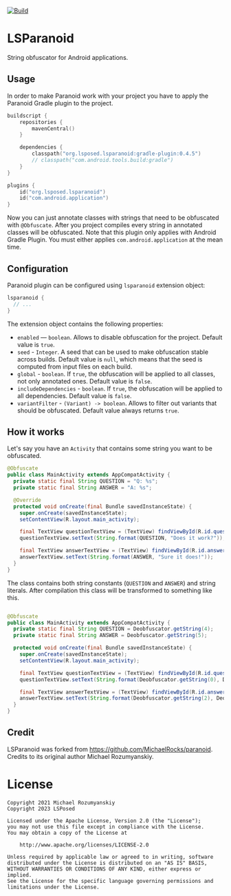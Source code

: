 [![Build](https://github.com/LSPosed/LSParanoid/actions/workflows/build.yml/badge.svg)](https://github.com/LSPosed/LSParanoid/actions/workflows/build.yml)

LSParanoid
========

String obfuscator for Android applications.

Usage
-----
In order to make Paranoid work with your project you have to apply the Paranoid Gradle plugin
to the project.

```kotlin
buildscript {
    repositories {
        mavenCentral()
    }

    dependencies {
        classpath("org.lsposed.lsparanoid:gradle-plugin:0.4.5")
        // classpath("com.android.tools.build:gradle")
    }
}

plugins {
    id("org.lsposed.lsparanoid")
    id("com.android.application")
}
```

Now you can just annotate classes with strings that need to be obfuscated with `@Obfuscate`.
After you project compiles every string in annotated classes will be obfuscated.
Note that this plugin only applies with Android Gradle Plugin. You must either applies
`com.android.application` at the mean time.

Configuration
-------------
Paranoid plugin can be configured using `lsparanoid` extension object:
```kotlin
lsparanoid {
  // ...
}

```

The extension object contains the following properties:
- `enabled` — `boolean`. Allows to disable obfuscation for the project. Default value is `true`.
- `seed` - `Integer`. A seed that can be used to make obfuscation stable across builds. Default value is `null`, which means that the seed
  is computed from input files on each build.
- `global` - `boolean`. If `true`, the obfuscation will be applied to all classes, not only annotated ones. Default value is `false`.
- `includeDependencies` - `boolean`. If `true`, the obfuscation will be applied to all dependencies. Default value is `false`.
- `variantFilter` - `(Variant) -> boolean`. Allows to filter out variants that should be obfuscated. Default value always returns `true`.

How it works
------------
Let's say you have an `Activity` that contains some string you want to be obfuscated.

```java
@Obfuscate
public class MainActivity extends AppCompatActivity {
  private static final String QUESTION = "Q: %s";
  private static final String ANSWER = "A: %s";

  @Override
  protected void onCreate(final Bundle savedInstanceState) {
    super.onCreate(savedInstanceState);
    setContentView(R.layout.main_activity);

    final TextView questionTextView = (TextView) findViewById(R.id.questionTextView);
    questionTextView.setText(String.format(QUESTION, "Does it work?"));

    final TextView answerTextView = (TextView) findViewById(R.id.answerTextView);
    answerTextView.setText(String.format(ANSWER, "Sure it does!"));
  }
}
```

The class contains both string constants (`QUESTION` and `ANSWER`) and string literals.
After compilation this class will be transformed to something like this.

```java

@Obfuscate
public class MainActivity extends AppCompatActivity {
  private static final String QUESTION = Deobfuscator.getString(4);
  private static final String ANSWER = Deobfuscator.getString(5);

  protected void onCreate(final Bundle savedInstanceState) {
    super.onCreate(savedInstanceState);
    setContentView(R.layout.main_activity);

    final TextView questionTextView = (TextView) findViewById(R.id.questionTextView);
    questionTextView.setText(String.format(Deobfuscator.getString(0), Deobfuscator.getString(1)));

    final TextView answerTextView = (TextView) findViewById(R.id.answerTextView);
    answerTextView.setText(String.format(Deobfuscator.getString(2), Deobfuscator.getString(3)));
  }
}

```

Credit
------
LSParanoid was forked from https://github.com/MichaelRocks/paranoid. Credits to its original author Michael Rozumyanskiy.

License
=======
    Copyright 2021 Michael Rozumyanskiy
    Copyright 2023 LSPosed

    Licensed under the Apache License, Version 2.0 (the "License");
    you may not use this file except in compliance with the License.
    You may obtain a copy of the License at

        http://www.apache.org/licenses/LICENSE-2.0

    Unless required by applicable law or agreed to in writing, software
    distributed under the License is distributed on an "AS IS" BASIS,
    WITHOUT WARRANTIES OR CONDITIONS OF ANY KIND, either express or implied.
    See the License for the specific language governing permissions and
    limitations under the License.
